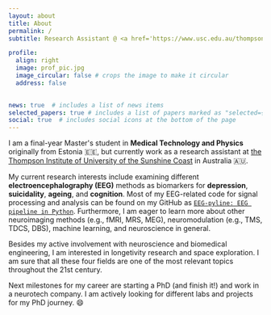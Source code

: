 ```yaml
---
layout: about
title: About
permalink: /
subtitle: Research Assistant @ <a href='https://www.usc.edu.au/thompson-institute'>Thompson Institute, UniSC</a>.

profile:
  align: right
  image: prof_pic.jpg
  image_circular: false # crops the image to make it circular
  address: false
    

news: true  # includes a list of news items
selected_papers: true # includes a list of papers marked as "selected={true}"
social: true  # includes social icons at the bottom of the page
---
```


I am a final-year Master's student in **Medical Technology and Physics** originally from Estonia :estonia:, but currently work as a research assistant at [the Thompson Institute of University of the Sunshine Coast](https://www.usc.edu.au/thompson-institute) in Australia :australia:.

My current research interests include examining different **electroencephalography (EEG)** methods as biomarkers for **depression**, **suicidality**, **ageing**, and **cognition**. Most of my EEG-related code for signal processing and analysis can be found on my GitHub as [`EEG-pyline: EEG pipeline in Python`](https://github.com/teanijarv/EEG-pyline/). Furthermore, I am eager to learn more about other neuroimaging methods (e.g., fMRI, MRS, MEG), neuromodulation (e.g., TMS, TDCS, DBS), machine learning, and neuroscience in general.

Besides my active involvement with neuroscience and biomedical engineering, I am interested in longetivity research and space exploration. I am sure that all these four fields are one of the most relevant topics throughout the 21st century.

Next milestones for my career are starting a PhD (and finish it!) and work in a neurotech company. I am actively looking for different labs and projects for my PhD journey. :smile: